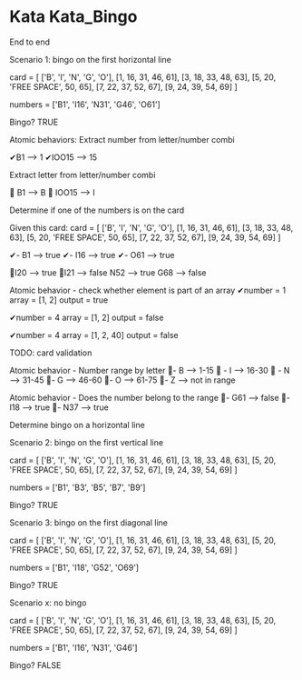 # Kata Kata_Bingo

End to end 

Scenario 1: bingo on the first horizontal line

card = [
  ['B', 'I', 'N', 'G', 'O'],
  [1, 16, 31, 46, 61],
  [3, 18, 33, 48, 63],
  [5, 20, 'FREE SPACE', 50, 65],
  [7, 22, 37, 52, 67],
  [9, 24, 39, 54, 69]
]

numbers = ['B1', 'I16', 'N31', 'G46', 'O61']

Bingo? TRUE

Atomic behaviors:
Extract number from letter/number combi

✔B1 --> 1
✔IOO15 --> 15

Extract letter from letter/number combi

🍚 B1 --> B
🍜 IOO15 --> I

Determine if one of the numbers is on the card

Given this card:
card = [
  ['B', 'I', 'N', 'G', 'O'],
  [1, 16, 31, 46, 61],
  [3, 18, 33, 48, 63],
  [5, 20, 'FREE SPACE', 50, 65],
  [7, 22, 37, 52, 67],
  [9, 24, 39, 54, 69]
]

✔- B1 --> true
✔- I16 --> true
✔- O61 --> true

🍕I20 --> true
🍕I21 --> false
N52 --> true
G68 --> false


Atomic behavior - check whether element is part of an array
✔number = 1
array = [1, 2]
output = true

✔number = 4
array = [1, 2]
output = false

✔number = 4
array = [1, 2, 40]
output = false

TODO: card validation

Atomic behavior - Number range by letter
🍗- B --> 1-15
🍕 - I --> 16-30
🥞 - N --> 31-45
🍟- G --> 46-60
🧀- O --> 61-75
🥐- Z --> not in range

Atomic behavior - Does the number belong to the range
🍘- G61 --> false
🍙- I18 --> true
🍚- N37 --> true

Determine bingo on a horizontal line

Scenario 2: bingo on the first vertical line

card = [
  ['B', 'I', 'N', 'G', 'O'],
  [1, 16, 31, 46, 61],
  [3, 18, 33, 48, 63],
  [5, 20, 'FREE SPACE', 50, 65],
  [7, 22, 37, 52, 67],
  [9, 24, 39, 54, 69]
]

numbers = ['B1', 'B3', 'B5', 'B7', 'B9']

Bingo? TRUE

Scenario 3: bingo on the first diagonal line

card = [
  ['B', 'I', 'N', 'G', 'O'],
  [1, 16, 31, 46, 61],
  [3, 18, 33, 48, 63],
  [5, 20, 'FREE SPACE', 50, 65],
  [7, 22, 37, 52, 67],
  [9, 24, 39, 54, 69]
]

numbers = ['B1', 'I18', 'G52', 'O69']

Bingo? TRUE

Scenario x: no bingo

card = [
  ['B', 'I', 'N', 'G', 'O'],
  [1, 16, 31, 46, 61],
  [3, 18, 33, 48, 63],
  [5, 20, 'FREE SPACE', 50, 65],
  [7, 22, 37, 52, 67],
  [9, 24, 39, 54, 69]
]

numbers = ['B1', 'I16', 'N31', 'G46']

Bingo? FALSE

